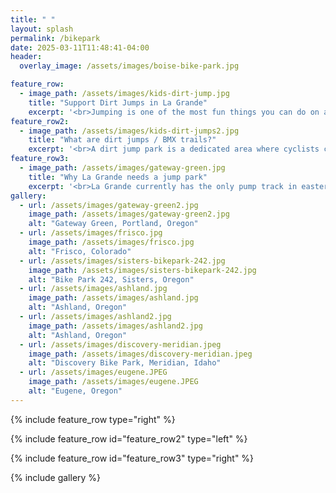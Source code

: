 ```yaml
---
title: " "
layout: splash
permalink: /bikepark
date: 2025-03-11T11:48:41-04:00
header:
  overlay_image: /assets/images/boise-bike-park.jpg

feature_row:
  - image_path: /assets/images/kids-dirt-jump.jpg
    title: "Support Dirt Jumps in La Grande"
    excerpt: '<br>Jumping is one of the most fun things you can do on a bmx or mountain bike, but, like any technical skill, to do it well and safely takes regular practice on well built jumps.<br><br>The recently opened Pioneer Park Pump Track gives beginner riders the chance to try jumping their bike...'
feature_row2:
  - image_path: /assets/images/kids-dirt-jumps2.jpg
    title: "What are dirt jumps / BMX trails?"
    excerpt: '<br>A dirt jump park is a dedicated area where cyclists can ride their bikes over specially designed jumps made of dirt, allowing them to practice aerial tricks and maneuvers, often with varying difficulty levels to cater to different skill levels. It is similar to a BMX track but with larger jumps focused on performing tricks in the air. Essentially, it is a place to practice "dirt jumping" on a variety of jumps.'
feature_row3:
  - image_path: /assets/images/gateway-green.jpg
    title: "Why La Grande needs a jump park"
    excerpt: '<br>La Grande currently has the only pump track in eastern Oregon. Even better is that it’s co-located with the skate park. The draw of the pump track is already apparent, as cyclists coming through town stop to burn some energy riding the track.<br><br>A dirt jump park would elevate La Grande’s profile exponentially, drawing in riders from Idaho, western Oregon, and Washington. Mountain bikers looking to build skills before using MERA or Anthony Lakes will stop specifically to practice on a dirt jump line. And locals who are developing skills to use on either a mountain bike or a bmx bike will find the different levels of dirt jumps to be integral to improvement.'
gallery:
  - url: /assets/images/gateway-green2.jpg
    image_path: /assets/images/gateway-green2.jpg
    alt: "Gateway Green, Portland, Oregon"
  - url: /assets/images/frisco.jpg
    image_path: /assets/images/frisco.jpg
    alt: "Frisco, Colorado"
  - url: /assets/images/sisters-bikepark-242.jpg
    image_path: /assets/images/sisters-bikepark-242.jpg
    alt: "Bike Park 242, Sisters, Oregon"
  - url: /assets/images/ashland.jpg
    image_path: /assets/images/ashland.jpg
    alt: "Ashland, Oregon"
  - url: /assets/images/ashland2.jpg
    image_path: /assets/images/ashland2.jpg
    alt: "Ashland, Oregon"
  - url: /assets/images/discovery-meridian.jpeg
    image_path: /assets/images/discovery-meridian.jpeg
    alt: "Discovery Bike Park, Meridian, Idaho"
  - url: /assets/images/eugene.JPEG
    image_path: /assets/images/eugene.JPEG
    alt: "Eugene, Oregon"
---
```


{% include feature_row type="right" %}

{% include feature_row id="feature_row2" type="left" %}

{% include feature_row id="feature_row3" type="right" %}

{% include gallery %}